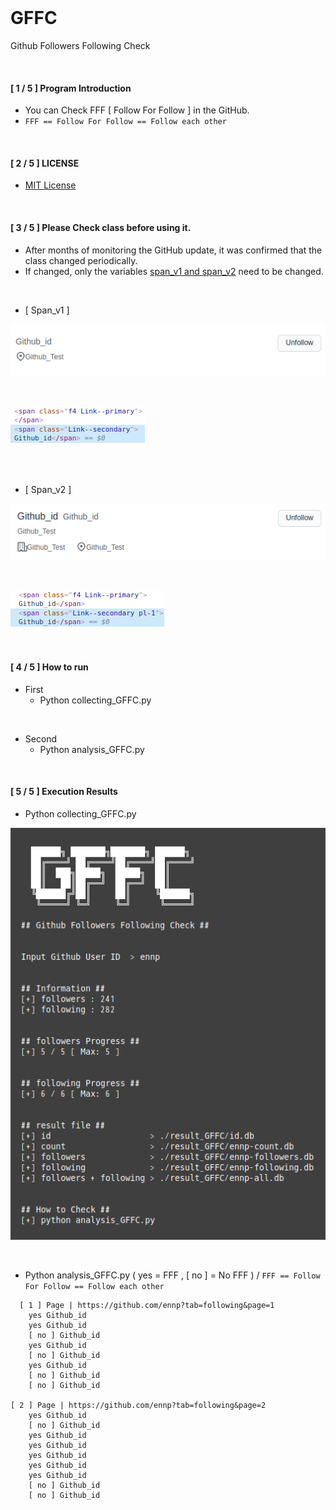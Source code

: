 <br>

# GFFC
Github Followers Following Check

<br>

#### [ 1 / 5 ] Program Introduction
- You can Check FFF [ Follow For Follow ] in the GitHub.
- `FFF == Follow For Follow == Follow each other`

<br>

#### [ 2 / 5 ] LICENSE
- [MIT License](https://github.com/ENNP/GFFC/blob/main/LICENSE)

<br>

#### [ 3 / 5 ] Please Check class before using it.
- After months of monitoring the GitHub update, it was confirmed that the class changed periodically.
- If changed, only the variables [span_v1 and span_v2](https://github.com/ENNP/GFFC/blob/main/collecting_GFFC.py#L18) need to be changed.

<br>

- [ Span_v1 ]

![](https://github.com/ENNP/GFFC/blob/main/img/3.png)

<br>

![](https://github.com/ENNP/GFFC/blob/main/img/4.png)

<br><br>

- [ Span_v2 ]

![](https://github.com/ENNP/GFFC/blob/main/img/1.png)

<br>

![](https://github.com/ENNP/GFFC/blob/main/img/2.png)

<br>



#### [ 4 / 5 ] How to run
- First
  - Python collecting_GFFC.py

<br>

- Second
  - Python analysis_GFFC.py

<br>

#### [ 5 / 5 ] Execution Results
- Python collecting_GFFC.py

![](https://github.com/ENNP/GFFC/blob/main/img/5.png)

<br>

- Python analysis_GFFC.py ( yes = FFF , [ no ] = No FFF ) / `FFF == Follow For Follow == Follow each other`
```
  [ 1 ] Page | https://github.com/ennp?tab=following&page=1
    yes Github_id
    yes Github_id
    [ no ] Github_id
    yes Github_id
    [ no ] Github_id
    yes Github_id
    [ no ] Github_id
    [ no ] Github_id
    
[ 2 ] Page | https://github.com/ennp?tab=following&page=2
    yes Github_id
    [ no ] Github_id
    yes Github_id
    yes Github_id
    yes Github_id
    yes Github_id
    yes Github_id
    [ no ] Github_id
    [ no ] Github_id
```
